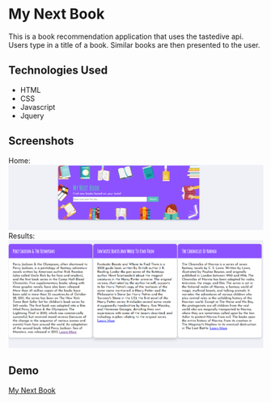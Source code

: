 # My Next Book
This is a book recommendation application that uses the tastedive api. Users type in a title of a book. Similar books are then presented to the user.

## Technologies Used
* HTML 
* CSS
* Javascript
* Jquery

## Screenshots
Home: ![Alt](/images/MyNextBookHome.PNG "Title")
Results: ![Alt](/images/mynextbookresults.PNG "Results")

## Demo

[My Next Book][1] 


[1]: https://agyeiyb.github.io/My-Next-Book// "Title"
